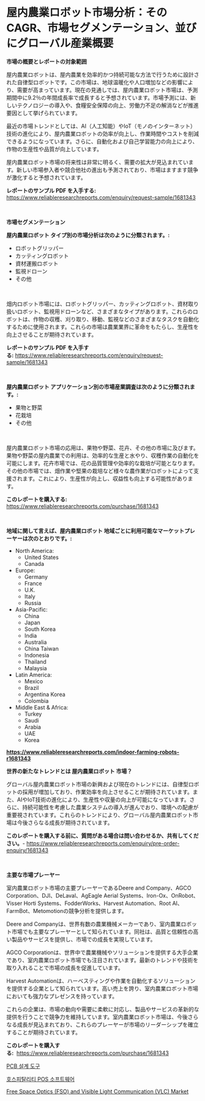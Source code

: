 <p><h1>屋内農業ロボット市場分析：そのCAGR、市場セグメンテーション、並びにグローバル産業概要</h1></p><p><strong>市場の概要とレポートの対象範囲</strong></p>
<p><p>屋内農業ロボットは、屋内農業を効率的かつ持続可能な方法で行うために設計された自律型ロボットです。この市場は、地球温暖化や人口増加などの影響により、需要が高まっています。現在の見通しでは、屋内農業ロボット市場は、予測期間中に9.2％の年間成長率で成長すると予想されています。市場予測には、新しいテクノロジーの導入や、食糧安全保障の向上、労働力不足の解消などが推進要因として挙げられています。</p><p>最近の市場トレンドとしては、AI（人工知能）やIoT（モノのインターネット）技術の進化により、屋内農業ロボットの効率が向上し、作業時間やコストを削減できるようになっています。さらに、自動化および自己学習能力の向上により、作物の生産性や品質が向上しています。</p><p>屋内農業ロボット市場の将来性は非常に明るく、需要の拡大が見込まれています。新しい市場参入者や競合他社の進出も予測されており、市場はますます競争が激化すると予想されています。</p></p>
<p><strong>レポートのサンプル PDF を入手する:</strong> <a href="https://www.reliableresearchreports.com/enquiry/request-sample/1681343">https://www.reliableresearchreports.com/enquiry/request-sample/1681343</a></p>
<p>&nbsp;</p>
<p><strong>市場セグメンテーション</strong></p>
<p><strong>屋内農業ロボット タイプ別の市場分析は次のように分類されます。:</strong></p>
<p><ul><li>ロボットグリッパー</li><li>カッティングロボット</li><li>資材運搬ロボット</li><li>監視ドローン</li><li>その他</li></ul></p>
<p>&nbsp;</p>
<p><p>畑内ロボット市場には、ロボットグリッパー、カッティングロボット、資材取り扱いロボット、監視用ドローンなど、さまざまなタイプがあります。これらのロボットは、作物の収穫、刈り取り、移動、監視などのさまざまなタスクを自動化するために使用されます。これらの市場は農業業界に革命をもたらし、生産性を向上させることが期待されています。</p></p>
<p><strong>レポートのサンプル PDF を入手する:</strong>&nbsp;<a href="https://www.reliableresearchreports.com/enquiry/request-sample/1681343">https://www.reliableresearchreports.com/enquiry/request-sample/1681343</a></p>
<p>&nbsp;</p>
<p><strong> 屋内農業ロボット アプリケーション別の市場産業調査は次のように分類されます。:</strong></p>
<p><ul><li>果物と野菜</li><li>花栽培</li><li>その他</li></ul></p>
<p>&nbsp;</p>
<p><p>屋内農業ロボット市場の応用は、果物や野菜、花卉、その他の市場に及びます。果物や野菜の屋内農業での利用は、効率的な生産と水やり、収穫作業の自動化を可能にします。花卉市場では、花の品質管理や効率的な栽培が可能となります。その他の市場では、畑作業や堅果の栽培など様々な農作業がロボットによって支援されます。これにより、生産性が向上し、収益性も向上する可能性があります。</p></p>
<p><strong>このレポートを購入する:</strong>&nbsp; <a href="https://www.reliableresearchreports.com/purchase/1681343">https://www.reliableresearchreports.com/purchase/1681343</a></p>
<p>&nbsp;</p>
<p><strong>地域に関して言えば、屋内農業ロボット 地域ごとに利用可能なマーケットプレーヤーは次のとおりです。:</strong></p>
<p><ul>
    <li>
        North America:
        <ul>
            <li>United States</li>
            <li>Canada</li>
        </ul>
    </li>
    <li>
        Europe:
        <ul>
            <li>Germany</li>
            <li>France</li>
            <li>U.K.</li>
            <li>Italy</li>
            <li>Russia</li>
        </ul>
    </li>
    <li>
        Asia-Pacific:
        <ul>
            <li>China</li>
            <li>Japan</li>
            <li>South Korea</li>
            <li>India</li>
            <li>Australia</li>
            <li>China Taiwan</li>
            <li>Indonesia</li>
            <li>Thailand</li>
            <li>Malaysia</li>
        </ul>
    </li>
    <li>
        Latin America:
        <ul>
            <li>Mexico</li>
            <li>Brazil</li>
            <li>Argentina Korea</li>
            <li>Colombia</li>
        </ul>
    </li>
    <li>
        Middle East & Africa:
        <ul>
            <li>Turkey</li>
            <li>Saudi</li>
            <li>Arabia</li>
            <li>UAE</li>
            <li>Korea</li>
        </ul>
    </li>
    </ul></p>
<p><strong><a href="https://www.reliableresearchreports.com/indoor-farming-robots-r1681343">https://www.reliableresearchreports.com/indoor-farming-robots-r1681343</a></strong>&nbsp;</p>
<p><strong>世界の新たなトレンドとは 屋内農業ロボット 市場？</strong></p>
<p><p>グローバル屋内農業ロボット市場の新興および現在のトレンドには、自律型ロボットの採用が増加しており、作業効率を向上させることが期待されています。また、AIやIoT技術の進化により、生産性や収量の向上が可能になっています。さらに、持続可能性を考慮した農業システムの導入が進んでおり、環境への配慮が重要視されています。これらのトレンドにより、グローバル屋内農業ロボット市場は今後さらなる成長が期待されています。</p></p>
<p><strong>このレポートを購入する前に、質問がある場合は問い合わせるか、共有してください。</strong>- <a href="https://www.reliableresearchreports.com/enquiry/pre-order-enquiry/1681343">https://www.reliableresearchreports.com/enquiry/pre-order-enquiry/1681343</a></p>
<p>&nbsp;</p>
<p><strong>主要な市場プレーヤー</strong></p>
<p><p>室内農業ロボット市場の主要プレーヤーであるDeere and Company、AGCO Corporation、DJI、DeLaval、AgEagle Aerial Systems、Iron-Ox、OnRobot、Visser Horti Systems、FodderWorks、Harvest Automation、Root AI、FarmBot、Metomotionの競争分析を提供します。 </p><p>Deere and Companyは、世界有数の農業機械メーカーであり、室内農業ロボット市場でも主要なプレーヤーとして知られています。同社は、品質と信頼性の高い製品やサービスを提供し、市場での成長を実現しています。 </p><p>AGCO Corporationは、世界中で農業機械やソリューションを提供する大手企業であり、室内農業ロボット市場でも注目されています。最新のトレンドや技術を取り入れることで市場の成長を促進しています。 </p><p>Harvest Automationは、ハーベスティングや作業を自動化するソリューションを提供する企業として知られています。高い売上を誇り、室内農業ロボット市場においても強力なプレゼンスを持っています。 </p><p>これらの企業は、市場の動向や需要に柔軟に対応し、製品やサービスの革新的な提供を行うことで競争力を維持しています。室内農業ロボット市場は、今後さらなる成長が見込まれており、これらのプレーヤーが市場のリーダーシップを確立することが期待されています。</p></p>
<p><strong>このレポートを購入する:</strong>&nbsp;&nbsp;<a href="https://www.reliableresearchreports.com/purchase/1681343">https://www.reliableresearchreports.com/purchase/1681343</a></p>
<p><p><a href="https://github.com/Maeennan456456/Market-Research-Report-List-1/blob/main/524713918807.md">PCB 설계 도구</a></p><p><a href="https://github.com/royErdmtyan906778/Market-Research-Report-List-1/blob/main/353015918808.md">호스피탈리티 POS 소프트웨어</a></p><p><a href="https://github.com/kathiaseamanalvaradovlprc2h/Market-Research-Report-List-1/blob/main/free-space-optics-fso-and-visible-light-communication-vlc-market.md">Free Space Optics (FSO) and Visible Light Communication (VLC) Market</a></p></p>